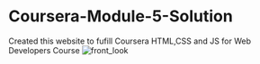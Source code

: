 # Coursera-Module-5-Solution
Created this website to fufill Coursera HTML,CSS and JS for Web Developers Course 
![front_look](https://user-images.githubusercontent.com/31415089/159168449-aa44763f-47de-4a3b-b9b6-ecc470bd93ad.png)
